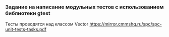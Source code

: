 ### Задание на написание модульных тестов с использованием библиотеки gtest
Тесты проводятся над классом Vector
https://mirror.cmmshq.ru/spc/spc-unit-tests-tasks.pdf
